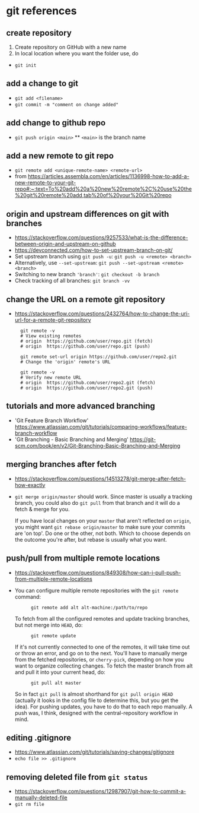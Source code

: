 # git references

## create repository
1. Create repository on GitHub with a new name
2. In local location where you want the folder use, do

* ``git init``

## add a change to git
* ``git add <filename>``
* ``git commit -m "comment on change added"``

## add change to github repo
* ``git push origin <main>``
** ``<main>`` is the branch name

## add a new remote to git repo
* ``git remote add <unique-remote-name> <remote-url>``
* from https://articles.assembla.com/en/articles/1136998-how-to-add-a-new-remote-to-your-git-repo#:~:text=To%20add%20a%20new%20remote%2C%20use%20the%20git%20remote%20add,tab%20of%20your%20Git%20repo

## origin and upstream differences on git with branches
* https://stackoverflow.com/questions/9257533/what-is-the-difference-between-origin-and-upstream-on-github
* https://devconnected.com/how-to-set-upstream-branch-on-git/
* Set upstream branch using `git push -u`:
    `git push -u <remote> <branch>`
* Alternatively, use `--set-upstream`:
    `git push --set-upstream <remote> <branch>`
* Switching to new branch `'branch'`:
    `git checkout -b branch`
* Check tracking of all branches:
    `git branch -vv`

## change the URL on a remote git repository
* https://stackoverflow.com/questions/2432764/how-to-change-the-uri-url-for-a-remote-git-repository
        
        git remote -v
        # View existing remotes
        # origin  https://github.com/user/repo.git (fetch)
        # origin  https://github.com/user/repo.git (push)
        
        git remote set-url origin https://github.com/user/repo2.git
        # Change the 'origin' remote's URL
        
        git remote -v
        # Verify new remote URL
        # origin  https://github.com/user/repo2.git (fetch)
        # origin  https://github.com/user/repo2.git (push)

## tutorials and more advanced branching
* 'Git Feature Branch Workflow' https://www.atlassian.com/git/tutorials/comparing-workflows/feature-branch-workflow
* 'Git Branching - Basic Branching and Merging' https://git-scm.com/book/en/v2/Git-Branching-Basic-Branching-and-Merging

## merging branches after fetch
* https://stackoverflow.com/questions/14513278/git-merge-after-fetch-how-exactly
* `git merge origin/master` should work. Since  master   is usually a tracking branch, you could also do `git pull` from that branch and it will do a fetch & merge for you.

    If you have local changes on your `master` that aren't reflected on `origin`, you might want `git rebase origin/master` to make sure your commits are 'on top'.
    Do one or the other, not both. Which to choose depends on the outcome you're after, but rebase is usually what you want.

## push/pull from multiple remote locations
* https://stackoverflow.com/questions/849308/how-can-i-pull-push-from-multiple-remote-locations
* You can configure multiple remote repositories with the `git remote` command:

            git remote add alt alt-machine:/path/to/repo
    To fetch from all the configured remotes and update tracking branches, but not merge into `HEAD`, do:

            git remote update
    If it's not currently connected to one of the remotes, it will take time out or throw an error, and go on to the next. You'll have to manually merge from the fetched repositories, or `cherry-pick`, depending on how you want to organize collecting changes.
    To fetch the master branch from alt and pull it into your current head, do:
    
            git pull alt master
    So in fact `git pull` is almost shorthand for `git pull origin HEAD` (actually it looks in the config file to determine this, but you get the idea).
    For pushing updates, you have to do that to each repo manually. A push was, I think, designed with the central-repository workflow in mind.



## editing .gitignore
* https://www.atlassian.com/git/tutorials/saving-changes/gitignore
* `echo file >> .gitignore`

## removing deleted file from `git status`
* https://stackoverflow.com/questions/12987907/git-how-to-commit-a-manually-deleted-file
* `git rm file`
